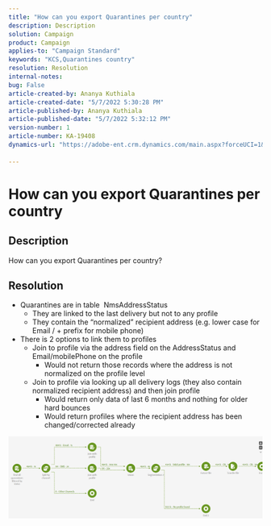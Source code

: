 ```yaml
---
title: "How can you export Quarantines per country"
description: Description
solution: Campaign
product: Campaign
applies-to: "Campaign Standard"
keywords: "KCS,Quarantines country"
resolution: Resolution
internal-notes: 
bug: False
article-created-by: Ananya Kuthiala
article-created-date: "5/7/2022 5:30:28 PM"
article-published-by: Ananya Kuthiala
article-published-date: "5/7/2022 5:32:12 PM"
version-number: 1
article-number: KA-19408
dynamics-url: "https://adobe-ent.crm.dynamics.com/main.aspx?forceUCI=1&pagetype=entityrecord&etn=knowledgearticle&id=72a54362-2bce-ec11-a7b5-0022480a8e40"

---
```

# How can you export Quarantines per country

## Description

How can you export Quarantines per country?

## Resolution


- Quarantines are in table  NmsAddressStatus
    - They are linked to the last delivery but not to any profile
    - They contain the “normalized” recipient address (e.g. lower case for Email / + prefix for mobile phone)
- There is 2 options to link them to profiles
    - Join to profile via the address field on the AddressStatus and Email/mobilePhone on the profile
        - Would not return those records where the address is not normalized on the profile level
    - Join to profile via looking up all delivery logs (they also contain normalized recipient address) and then join profile
        - Would return only data of last 6 months and nothing for older hard bounces
        - Would return profiles where the recipient address has been changed/corrected already


![](assets/9aa27d94-2bce-ec11-a7b5-0022480a8e40.png)
